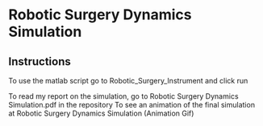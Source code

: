 # Robotic Surgery Dynamics Simulation

## Instructions
To use the matlab script go to Robotic_Surgery_Instrument and click run

To read my report on the simulation, go to Robotic Surgery Dynamics Simulation.pdf in the repository
To see an animation of the final simulation at Robotic Surgery Dynamics Simulation (Animation Gif)
